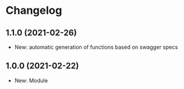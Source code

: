﻿# Changelog
## 1.1.0 (2021-02-26)
 - New: automatic generation of functions based on swagger specs
## 1.0.0 (2021-02-22)
 - New: Module